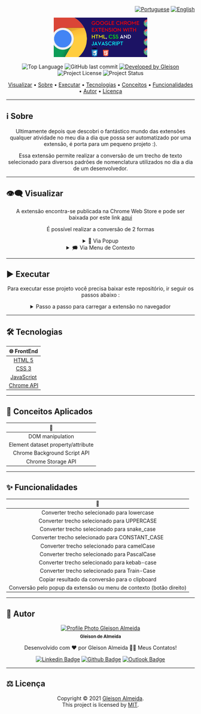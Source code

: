<div align="right">
  
  [![Portuguese](https://www.countryflags.io/br/flat/32.png)](README.md)
  [![English](https://www.countryflags.io/us/flat/32.png)](README-US.md)
  
</div>

<p align="center">
  <img alt="Change Case Chrome Extension" src=".github/logo.png" width="250px"/>
</p>

<p align="center"> 
  <img alt="Top Language" src="https://img.shields.io/github/languages/top/gleisonkz/change-case-popup-chrome-extension?color=3498db&style=for-the-badge">
  <img alt="GitHub last commit" src="https://img.shields.io/github/last-commit/gleisonkz/change-case-popup-chrome-extension?color=3498db&style=for-the-badge&label=Ultimo%20Commit">   
  <a href="https://github.com/gleisonkz">
    <img alt="Developed by Gleison" src="https://img.shields.io/badge/Developer-Gleison-%3498db?color=3498db&style=for-the-badge&label=Desenvolvedor">
  </a>  
  <img alt="Project License" src="https://img.shields.io/apm/l/vim-mode?style=for-the-badge&label=licen%C3%A7a"/>   
   <img alt="Project Status" src="https://img.shields.io/badge/concluído-%3498db?color=green&style=for-the-badge&label=Status">  
  
</p>

<p align="center">
 <a href="#eye_speech_bubble-visualizar">Visualizar</a> •
 <a href="#information_source-sobre">Sobre</a> •
 <a href="#arrow_forward-executar">Executar</a> •
 <a href="#hammer_and_wrench-tecnologias">Tecnologias</a> • 
 <a href="#brain-conceitos-aplicados">Conceitos</a> •
 <a href="#sparkles-funcionalidades">Funcionalidades</a> •
 <a href="#boy-autor">Autor</a> •
 <a href="#balance_scale-licença">Licença</a>
</p>

---

## :information_source: Sobre

<div align="center">

Ultimamente depois que descobri o fantástico mundo das extensões qualquer atividade no meu dia a dia que possa ser automatizado por uma extensão, é porta para um pequeno projeto :).

Essa extensão permite realizar a conversão de um trecho de texto selecionado para diversos padrões de nomenclatura utilizados no dia a dia de um desenvolvedor.

---

</div>

## :eye_speech_bubble: **Visualizar**

<div align="center">

A extensão encontra-se publicada na Chrome Web Store e pode ser baixada por este link [aqui](https://chrome.google.com/webstore/detail/i%2B1-helper/pahefalbpfookcihpfalcoalamcbggme?hl=en&authuser=0)

É possível realizar a conversão de 2 formas

<details>
  <summary>🎈 Via Popup  </summary>

|                                🎈 Popup                                |
| :--------------------------------------------------------------------: |
| <kbd><img src=".github/previews/context-menu.gif" alt="Tablet"/></kbd> |

</details>

<details>
  <summary>🗯 Via Menu de Contexto  </summary>

|                         🗯 Context Menu                          |
| :-------------------------------------------------------------: |
| <kbd><img src=".github/previews/popup.gif" alt="Tablet"/></kbd> |

</details>

</div>
  
---

## :arrow_forward: **Executar**

<div align="center">

Para executar esse projeto você precisa baixar este repositório, ir seguir os passos abaixo :

<details>
  <summary>Passo a passo para carregar a extensão no navegador</summary>

|            :one: ir para o menu de gerenciador de extensões            |
| :--------------------------------------------------------------------: |
| <kbd><img src=".github/previews/how-to-run/1.png" alt="Step 1"/></kbd> |

| :two: ative o modo de desenvolvedor clicando no botão toggle no canto superior direito. |
| :-------------------------------------------------------------------------------------: |
|         <kbd><img src=".github/previews/how-to-run/2.png" alt="Step 2"/></kbd>          |

| :three: clique no botão carregar sem compactação e selecione o diretório do projeto. |
| :----------------------------------------------------------------------------------: |
|        <kbd><img src=".github/previews/how-to-run/3.png" alt="Step 3"/></kbd>        |

</details>

</div>

---

## :hammer_and_wrench: **Tecnologias**

<div align="center">

|                       :globe_with_meridians: FrontEnd                       |
| :-------------------------------------------------------------------------: |
|         [HTML 5](https://developer.mozilla.org/en-US/docs/Web/HTML)         |
|          [CSS 3](https://developer.mozilla.org/en-US/docs/Web/CSS)          |
|    [JavaScript](https://developer.mozilla.org/en-US/docs/Web/JavaScript)    |
| [Chrome API ](https://developer.chrome.com/docs/extensions/mv3/getstarted/) |

</div>

---

## :brain: **Conceitos Aplicados**

<div align="center">

|          :page_facing_up:          |
| :--------------------------------: |
|          DOM manipulation          |
| Element dataset property/attribute |
|    Chrome Background Script API    |
|         Chrome Storage API         |

</div>

---

## :sparkles: **Funcionalidades**

<div align="center">

|                           :page_facing_up:                           |
| :------------------------------------------------------------------: |
|             Converter trecho selecionado para lowercase              |
|             Converter trecho selecionado para UPPERCASE              |
|             Converter trecho selecionado para snake_case             |
|           Converter trecho selecionado para CONSTANT_CASE            |
|             Converter trecho selecionado para camelCase              |
|             Converter trecho selecionado para PascalCase             |
|             Converter trecho selecionado para kebab-case             |
|             Converter trecho selecionado para Train-Case             |
|            Copiar resultado da conversão para o clipboard            |
| Conversão pelo popup da extensão ou menu de contexto (botão direito) |

</div>

---

## :boy: **Autor**

<div align="center">

<a href="https://github.com/gleisonkz">
 <img src="https://avatars1.githubusercontent.com/u/9919?s=200&v=4" width="100px;" alt="Profile Photo Gleison Almeida"/>
 <br/>
 <sub><b>Gleison de Almeida</b></sub>
</a>

Desenvolvido com ❤️ por Gleison Almeida 👋🏽 Meus Contatos!

[![Linkedin Badge](https://img.shields.io/badge/-Gleison-blue?style=flat-square&logo=Linkedin&logoColor=white)](https://www.linkedin.com/in/gleison-ribeiro-a65257119)
[![Github Badge](https://img.shields.io/badge/-Gleison-000?style=flat-square&logo=Github&logoColor=white)](https://github.com/gleisonkz)
[![Outlook Badge](https://img.shields.io/badge/-Gleison-0078d4?style=flat-square&logo=microsoft-outlook&logoColor=white)](mailto:gleisonsubzerokz@gmail.com)

</div>

---

## :balance_scale: **Licença**

<div align="center">

Copyright © 2021 [Gleison Almeida](https://github.com/gleisonkz).<br />
This project is licensed by [MIT](./LICENSE).

</div>
